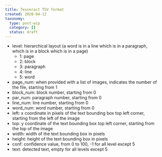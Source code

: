 ```yaml
---
title: Tesseract TSV format
created: 2020-04-12
taxonomy:
  type: post-wip
  category: []
  status: draft
---
```


* level: hierarchical layout (a word is in a line which is in a paragraph, which is in a block which is in a page)
	* 1: page
	* 2: block
	* 3: paragraph
	* 4: line
	* 5: word
* page_num: when provided with a list of images, indicates the number of the file, starting from 1
* block_num: block number, starting from 0
* par_num: paragraph number, starting from 0
* line_num: line number, starting from 0
* word_num: word number, starting from 0
* left: x coordinate in pixels of the text bounding box top left corner, starting from the left of the image
* top: y coordinate of the text bounding box top left corner, starting from the top of the image
* width: width of the text bounding box in pixels
* height: height of the text bounding box in pixels
* conf: confidence value, from 0 to 100, -1 for all level except 5
* text: detected text, empty for all levels except 5
